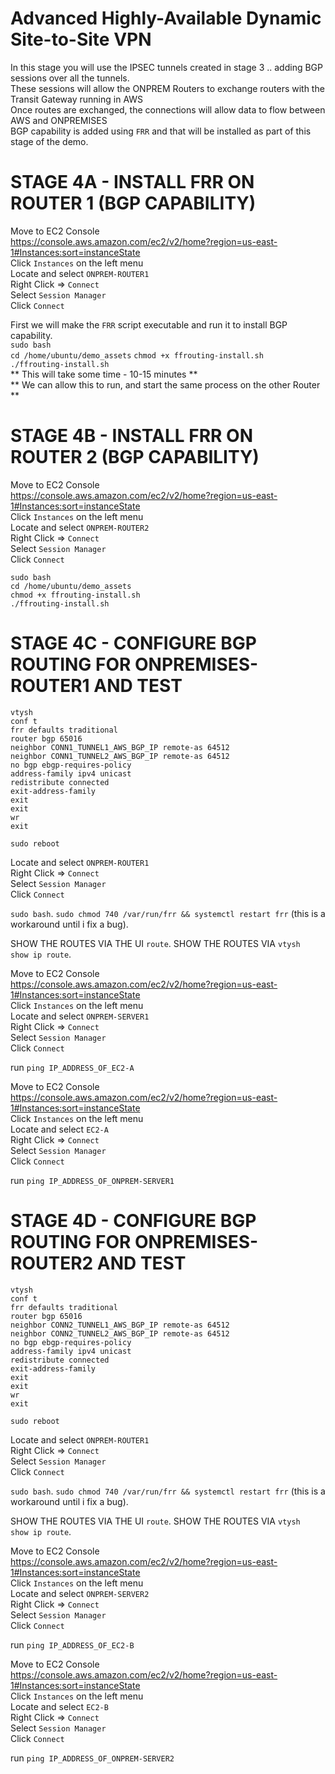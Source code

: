 # Advanced Highly-Available Dynamic Site-to-Site VPN

In this stage you will use the IPSEC tunnels created in stage 3 .. adding BGP sessions over all the tunnels.  
These sessions will allow the ONPREM Routers to exchange routers with the Transit Gateway running in AWS  
Once routes are exchanged, the connections will allow data to flow between AWS and ONPREMISES  
BGP capability is added using `FRR` and that will be installed as part of this stage of the demo.  

# STAGE 4A - INSTALL FRR ON ROUTER 1 (BGP CAPABILITY)

Move to EC2 Console  
https://console.aws.amazon.com/ec2/v2/home?region=us-east-1#Instances:sort=instanceState  
Click `Instances` on the left menu  
Locate and select `ONPREM-ROUTER1`  
Right Click => `Connect`  
Select `Session Manager`  
Click `Connect`  

First we will make the `FRR` script executable and run it to install BGP capability.  
`sudo bash`  
`cd /home/ubuntu/demo_assets` 
`chmod +x ffrouting-install.sh`  
`./ffrouting-install.sh`  
** This will take some time - 10-15 minutes **  
** We can allow this to run, and start the same process on the other Router **  

# STAGE 4B - INSTALL FRR ON ROUTER 2 (BGP CAPABILITY)

Move to EC2 Console  
https://console.aws.amazon.com/ec2/v2/home?region=us-east-1#Instances:sort=instanceState  
Click `Instances` on the left menu  
Locate and select `ONPREM-ROUTER2`  
Right Click => `Connect`  
Select `Session Manager`  
Click `Connect`  

`sudo bash`  
`cd /home/ubuntu/demo_assets`  
`chmod +x ffrouting-install.sh`    
`./ffrouting-install.sh`  

# STAGE 4C - CONFIGURE BGP ROUTING FOR ONPREMISES-ROUTER1 AND TEST

`vtysh`  
`conf t`  
`frr defaults traditional`  
`router bgp 65016`  
`neighbor CONN1_TUNNEL1_AWS_BGP_IP remote-as 64512`  
`neighbor CONN1_TUNNEL2_AWS_BGP_IP remote-as 64512`  
`no bgp ebgp-requires-policy`  
`address-family ipv4 unicast`  
`redistribute connected`  
`exit-address-family`  
`exit`  
`exit`  
`wr`  
`exit`  

`sudo reboot`  

Locate and select `ONPREM-ROUTER1`  
Right Click => `Connect`  
Select `Session Manager`  
Click `Connect`  

`sudo bash`. 
`sudo chmod 740 /var/run/frr && systemctl restart frr` (this is a workaround until i fix a bug).   


SHOW THE ROUTES VIA THE UI  `route`. 
SHOW THE ROUTES VIA `vtysh`  
`show ip route`. 

Move to EC2 Console  
https://console.aws.amazon.com/ec2/v2/home?region=us-east-1#Instances:sort=instanceState  
Click `Instances` on the left menu  
Locate and select `ONPREM-SERVER1`  
Right Click => `Connect`  
Select `Session Manager`  
Click `Connect`  

run `ping IP_ADDRESS_OF_EC2-A`  

Move to EC2 Console  
https://console.aws.amazon.com/ec2/v2/home?region=us-east-1#Instances:sort=instanceState  
Click `Instances` on the left menu  
Locate and select `EC2-A`  
Right Click => `Connect`  
Select `Session Manager`  
Click `Connect`  

run `ping IP_ADDRESS_OF_ONPREM-SERVER1`  


# STAGE 4D - CONFIGURE BGP ROUTING FOR ONPREMISES-ROUTER2 AND TEST

`vtysh`  
`conf t`  
`frr defaults traditional`  
`router bgp 65016`  
`neighbor CONN2_TUNNEL1_AWS_BGP_IP remote-as 64512`  
`neighbor CONN2_TUNNEL2_AWS_BGP_IP remote-as 64512`  
`no bgp ebgp-requires-policy`  
`address-family ipv4 unicast`  
`redistribute connected`  
`exit-address-family`  
`exit`  
`exit`  
`wr`  
`exit`  

`sudo reboot`  


Locate and select `ONPREM-ROUTER1`  
Right Click => `Connect`  
Select `Session Manager`  
Click `Connect`  

`sudo bash`. 
`sudo chmod 740 /var/run/frr && systemctl restart frr` (this is a workaround until i fix a bug).   


SHOW THE ROUTES VIA THE UI  `route`. 
SHOW THE ROUTES VIA `vtysh`  
`show ip route`. 


Move to EC2 Console  
https://console.aws.amazon.com/ec2/v2/home?region=us-east-1#Instances:sort=instanceState  
Click `Instances` on the left menu  
Locate and select `ONPREM-SERVER2`  
Right Click => `Connect`  
Select `Session Manager`  
Click `Connect`  

run `ping IP_ADDRESS_OF_EC2-B`  

Move to EC2 Console  
https://console.aws.amazon.com/ec2/v2/home?region=us-east-1#Instances:sort=instanceState  
Click `Instances` on the left menu  
Locate and select `EC2-B`  
Right Click => `Connect`  
Select `Session Manager`  
Click `Connect`  

run `ping IP_ADDRESS_OF_ONPREM-SERVER2`  


